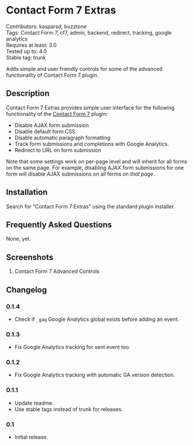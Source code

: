 # Contact Form 7 Extras

Contributors: kasparsd, buzztone   
Tags: Contact Form 7, cf7, admin, backend, redirect, tracking, google analytics   
Requires at least: 3.0   
Tested up to: 4.0   
Stable tag: trunk     

Adds simple and user friendly controls for some of the advanced functionality of Contact Form 7 plugin.


## Description

Contact Form 7 Extras provides simple user interface for the following functionality of the [Contact Form 7](http://wordpress.org/plugins/contact-form-7/) plugin:

- Disable AJAX form submission
- Disable default form CSS
- Disable automatic paragraph formatting
- Track form submissions and completions with Google Analytics.
- Redirect to URL on form submission

Note that some settings work on per-page level and will inherit for all forms on the same page. For example, disabling AJAX form submissions for one form will disable AJAX submissions on all forms on _that page_.


## Installation

Search for "Contact Form 7 Extras" using the standard plugin installer.


## Frequently Asked Questions

None, yet.


## Screenshots

1. Contact Form 7 Advanced Controls


## Changelog

### 0.1.4

- Check if `_gaq` Google Analytics global exists before adding an event.

### 0.1.3

- Fix Google Analytics tracking for sent event too.

### 0.1.2

- Fix Google Analytics tracking with automatic GA version detection.

### 0.1.1

- Update readme. 
- Use stable tags instead of trunk for releases.

### 0.1

- Initial release.
